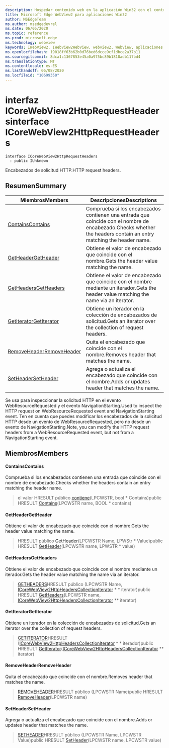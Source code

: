 ```yaml
---
description: Hospedar contenido web en la aplicación Win32 con el control Microsoft Edge WebView2
title: Microsoft Edge WebView2 para aplicaciones Win32
author: MSEdgeTeam
ms.author: msedgedevrel
ms.date: 06/05/2020
ms.topic: reference
ms.prod: microsoft-edge
ms.technology: webview
keywords: IWebView2, IWebView2WebView, webview2, WebView, aplicaciones Win32, Win32, Edge, ICoreWebView2, ICoreWebView2Controller, control de explorador, HTML Edge
ms.openlocfilehash: 19018ff63b62b0d76bed6dcce9cf1dbce2a37b11
ms.sourcegitcommit: 8dca1c1367853e45a0a975bc89b1818adb117bd4
ms.translationtype: MT
ms.contentlocale: es-ES
ms.lasthandoff: 06/08/2020
ms.locfileid: "10699350"
---
```

# <span data-ttu-id="6b813-104">interfaz ICoreWebView2HttpRequestHeaders</span><span class="sxs-lookup"><span data-stu-id="6b813-104">interface ICoreWebView2HttpRequestHeaders</span></span> 

```
interface ICoreWebView2HttpRequestHeaders
  : public IUnknown
```

<span data-ttu-id="6b813-105">Encabezados de solicitud HTTP.</span><span class="sxs-lookup"><span data-stu-id="6b813-105">HTTP request headers.</span></span>

## <span data-ttu-id="6b813-106">Resumen</span><span class="sxs-lookup"><span data-stu-id="6b813-106">Summary</span></span>

 <span data-ttu-id="6b813-107">Miembros</span><span class="sxs-lookup"><span data-stu-id="6b813-107">Members</span></span>                        | <span data-ttu-id="6b813-108">Descripciones</span><span class="sxs-lookup"><span data-stu-id="6b813-108">Descriptions</span></span>
--------------------------------|---------------------------------------------
[<span data-ttu-id="6b813-109">Contains</span><span class="sxs-lookup"><span data-stu-id="6b813-109">Contains</span></span>](#contains) | <span data-ttu-id="6b813-110">Comprueba si los encabezados contienen una entrada que coincide con el nombre de encabezado.</span><span class="sxs-lookup"><span data-stu-id="6b813-110">Checks whether the headers contain an entry matching the header name.</span></span>
[<span data-ttu-id="6b813-111">GetHeader</span><span class="sxs-lookup"><span data-stu-id="6b813-111">GetHeader</span></span>](#getheader) | <span data-ttu-id="6b813-112">Obtiene el valor de encabezado que coincide con el nombre.</span><span class="sxs-lookup"><span data-stu-id="6b813-112">Gets the header value matching the name.</span></span>
[<span data-ttu-id="6b813-113">GetHeaders</span><span class="sxs-lookup"><span data-stu-id="6b813-113">GetHeaders</span></span>](#getheaders) | <span data-ttu-id="6b813-114">Obtiene el valor de encabezado que coincide con el nombre mediante un iterador.</span><span class="sxs-lookup"><span data-stu-id="6b813-114">Gets the header value matching the name via an iterator.</span></span>
[<span data-ttu-id="6b813-115">GetIterator</span><span class="sxs-lookup"><span data-stu-id="6b813-115">GetIterator</span></span>](#getiterator) | <span data-ttu-id="6b813-116">Obtiene un iterador en la colección de encabezados de solicitud.</span><span class="sxs-lookup"><span data-stu-id="6b813-116">Gets an iterator over the collection of request headers.</span></span>
[<span data-ttu-id="6b813-117">RemoveHeader</span><span class="sxs-lookup"><span data-stu-id="6b813-117">RemoveHeader</span></span>](#removeheader) | <span data-ttu-id="6b813-118">Quita el encabezado que coincide con el nombre.</span><span class="sxs-lookup"><span data-stu-id="6b813-118">Removes header that matches the name.</span></span>
[<span data-ttu-id="6b813-119">SetHeader</span><span class="sxs-lookup"><span data-stu-id="6b813-119">SetHeader</span></span>](#setheader) | <span data-ttu-id="6b813-120">Agrega o actualiza el encabezado que coincide con el nombre.</span><span class="sxs-lookup"><span data-stu-id="6b813-120">Adds or updates header that matches the name.</span></span>

<span data-ttu-id="6b813-121">Se usa para inspeccionar la solicitud HTTP en el evento WebResourceRequested y el evento NavigationStarting.</span><span class="sxs-lookup"><span data-stu-id="6b813-121">Used to inspect the HTTP request on WebResourceRequested event and NavigationStarting event.</span></span> <span data-ttu-id="6b813-122">Ten en cuenta que puedes modificar los encabezados de la solicitud HTTP desde un evento de WebResourceRequested, pero no desde un evento de NavigationStarting.</span><span class="sxs-lookup"><span data-stu-id="6b813-122">Note, you can modify the HTTP request headers from a WebResourceRequested event, but not from a NavigationStarting event.</span></span>

## <span data-ttu-id="6b813-123">Miembros</span><span class="sxs-lookup"><span data-stu-id="6b813-123">Members</span></span>

#### <span data-ttu-id="6b813-124">Contains</span><span class="sxs-lookup"><span data-stu-id="6b813-124">Contains</span></span> 

<span data-ttu-id="6b813-125">Comprueba si los encabezados contienen una entrada que coincide con el nombre de encabezado.</span><span class="sxs-lookup"><span data-stu-id="6b813-125">Checks whether the headers contain an entry matching the header name.</span></span>

> <span data-ttu-id="6b813-126">el valor HRESULT público [contiene](#contains)(LPCWSTR, bool \* Contains)</span><span class="sxs-lookup"><span data-stu-id="6b813-126">public HRESULT [Contains](#contains)(LPCWSTR name, BOOL \* contains)</span></span>

#### <span data-ttu-id="6b813-127">GetHeader</span><span class="sxs-lookup"><span data-stu-id="6b813-127">GetHeader</span></span> 

<span data-ttu-id="6b813-128">Obtiene el valor de encabezado que coincide con el nombre.</span><span class="sxs-lookup"><span data-stu-id="6b813-128">Gets the header value matching the name.</span></span>

> <span data-ttu-id="6b813-129">HRESULT público [GetHeader](#getheader)(LPCWSTR Name, LPWStr \* Value)</span><span class="sxs-lookup"><span data-stu-id="6b813-129">public HRESULT [GetHeader](#getheader)(LPCWSTR name, LPWSTR \* value)</span></span>

#### <span data-ttu-id="6b813-130">GetHeaders</span><span class="sxs-lookup"><span data-stu-id="6b813-130">GetHeaders</span></span> 

<span data-ttu-id="6b813-131">Obtiene el valor de encabezado que coincide con el nombre mediante un iterador.</span><span class="sxs-lookup"><span data-stu-id="6b813-131">Gets the header value matching the name via an iterator.</span></span>

> <span data-ttu-id="6b813-132">[GETHEADERS](#getheaders)HRESULT público (LPCWSTR Name, [ICoreWebView2HttpHeadersCollectionIterator](icorewebview2httpheaderscollectioniterator.md) \* \* iterator)</span><span class="sxs-lookup"><span data-stu-id="6b813-132">public HRESULT [GetHeaders](#getheaders)(LPCWSTR name, [ICoreWebView2HttpHeadersCollectionIterator](icorewebview2httpheaderscollectioniterator.md) \*\* iterator)</span></span>

#### <span data-ttu-id="6b813-133">GetIterator</span><span class="sxs-lookup"><span data-stu-id="6b813-133">GetIterator</span></span> 

<span data-ttu-id="6b813-134">Obtiene un iterador en la colección de encabezados de solicitud.</span><span class="sxs-lookup"><span data-stu-id="6b813-134">Gets an iterator over the collection of request headers.</span></span>

> <span data-ttu-id="6b813-135">[GETITERATOR](#getiterator)HRESULT ([ICoreWebView2HttpHeadersCollectionIterator](icorewebview2httpheaderscollectioniterator.md) \* \* iterador)</span><span class="sxs-lookup"><span data-stu-id="6b813-135">public HRESULT [GetIterator](#getiterator)([ICoreWebView2HttpHeadersCollectionIterator](icorewebview2httpheaderscollectioniterator.md) \*\* iterator)</span></span>

#### <span data-ttu-id="6b813-136">RemoveHeader</span><span class="sxs-lookup"><span data-stu-id="6b813-136">RemoveHeader</span></span> 

<span data-ttu-id="6b813-137">Quita el encabezado que coincide con el nombre.</span><span class="sxs-lookup"><span data-stu-id="6b813-137">Removes header that matches the name.</span></span>

> <span data-ttu-id="6b813-138">[REMOVEHEADER](#removeheader)HRESULT público (LPCWSTR Name)</span><span class="sxs-lookup"><span data-stu-id="6b813-138">public HRESULT [RemoveHeader](#removeheader)(LPCWSTR name)</span></span>

#### <span data-ttu-id="6b813-139">SetHeader</span><span class="sxs-lookup"><span data-stu-id="6b813-139">SetHeader</span></span> 

<span data-ttu-id="6b813-140">Agrega o actualiza el encabezado que coincide con el nombre.</span><span class="sxs-lookup"><span data-stu-id="6b813-140">Adds or updates header that matches the name.</span></span>

> <span data-ttu-id="6b813-141">[SETHEADER](#setheader)HRESULT público (LPCWSTR Name, LPCWSTR Value)</span><span class="sxs-lookup"><span data-stu-id="6b813-141">public HRESULT [SetHeader](#setheader)(LPCWSTR name, LPCWSTR value)</span></span>

